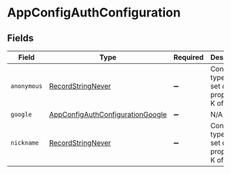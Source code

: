 # AppConfigAuthConfiguration


## Fields

| Field                                                                                       | Type                                                                                        | Required                                                                                    | Description                                                                                 |
| ------------------------------------------------------------------------------------------- | ------------------------------------------------------------------------------------------- | ------------------------------------------------------------------------------------------- | ------------------------------------------------------------------------------------------- |
| `anonymous`                                                                                 | [RecordStringNever](../../models/shared/RecordStringNever.md)                               | :heavy_minus_sign:                                                                          | Construct a type with a set of properties K of type T                                       |
| `google`                                                                                    | [AppConfigAuthConfigurationGoogle](../../models/shared/AppConfigAuthConfigurationGoogle.md) | :heavy_minus_sign:                                                                          | N/A                                                                                         |
| `nickname`                                                                                  | [RecordStringNever](../../models/shared/RecordStringNever.md)                               | :heavy_minus_sign:                                                                          | Construct a type with a set of properties K of type T                                       |